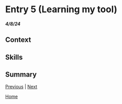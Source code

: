 # Entry 5 (Learning my tool)
##### 4/8/24

## Context 

## Skills 

## Summary 

[Previous](entry04.md) | [Next](entry06.md)

[Home](../README.md)
